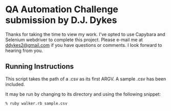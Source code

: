QA Automation Challenge submission by D.J. Dykes
=======================

Thanks for taking the time to view my work. I've opted to use Capybara and Selenium webdriver to complete this project.  Please e-mail me at [ddykes2@gmail.com](mailto:ddykes2@gmail.com) if you have questions or comments. I look forward to hearing from you.

## Running Instructions

This script takes the path of a .csv as its first ARGV. A sample .csv has been included.

It may be run by changing to its directory and using the following snippet:

  ```bash
  % ruby walker.rb sample.csv
  ```
